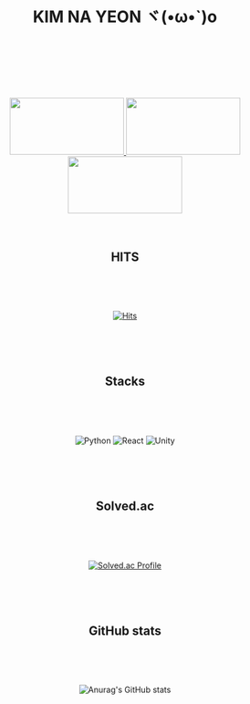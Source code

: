 <div align="center">


<h1>KIM NA YEON ヾ(•ω•`)o <br>

<br><br></h1>

<a href="https://github.com/devxb/gitanimals">
  <img
    src="https://render.gitanimals.org/lines/eoyan?pet-id=587181348183179491"
    width="200"
    height="100"
  />
</a>

<a href="https://github.com/devxb/gitanimals">
  <img
    src="https://render.gitanimals.org/lines/eoyan?pet-id=587181348183179486"
    width="200"
    height=100"
  />
</a>

<a href="https://github.com/devxb/gitanimals">
  <img
    src="https://render.gitanimals.org/lines/eoyan?pet-id=587181348183179491"
    width="200"
    height="100"
  />
</a>

<br>
<br>
<br>
<h2>  HITS  </h2>
<br>
<br>
<br>


[![Hits](https://hits.seeyoufarm.com/api/count/incr/badge.svg?url=https%3A%2F%2Fgithub.com%2Fgjbae1212%2Fhit-counter&count_bg=%2353DACD&title_bg=%23000000&icon=&icon_color=%23E7E7E7&title=&edge_flat=false)](https://hits.seeyoufarm.com)

<br>
<br>
<br>
<h2> Stacks </h2>
<br>
<br>
<br>


<img alt="Python" src ="https://img.shields.io/badge/Python-3776AB.svg?&style=flat-square&logo=Python&logoColor=white"/> <img alt="React" src ="https://img.shields.io/badge/React-61DAFB.svg?&style=flat-square&logo=React&logoColor=white"/> <img alt="Unity" src ="https://img.shields.io/badge/Unity-FFFFFF.svg?&style=flat-square&logo=Unity&logoColor=black"/> 

<br>
<br>
<br>
<h2>  Solved.ac </h2>
<br>
<br>
<br>

[![Solved.ac Profile](http://mazassumnida.wtf/api/v2/generate_badge?boj=nayeon1031)](https://solved.ac/nayeon1031/)

<br>
<br>
<br>
<h2>  GitHub stats  </h2>
<br>
<br>
<br>


![Anurag's GitHub stats](https://github-readme-stats.vercel.app/api?username=eoyan&show_icons=true&theme=react)  






</div>

